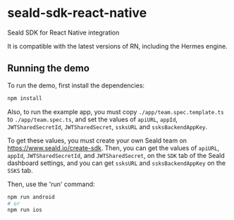 # seald-sdk-react-native

Seald SDK for React Native integration

It is compatible with the latest versions of RN, including the Hermes engine.

## Running the demo

To run the demo, first install the dependencies:

```sh
npm install
```

Also, to run the example app, you must copy `./app/team.spec.template.ts` to `./app/team.spec.ts`, and set
the values of `apiURL`, `appId`, `JWTSharedSecretId`, `JWTSharedSecret`, `ssksURL` and `ssksBackendAppKey`.

To get these values, you must create your own Seald team on <https://www.seald.io/create-sdk>. Then, you can get the
values of `apiURL`, `appId`, `JWTSharedSecretId`, and `JWTSharedSecret`, on the `SDK` tab of the Seald dashboard
settings, and you can get `ssksURL` and `ssksBackendAppKey` on the `SSKS` tab.

Then, use the 'run' command:

```sh
npm run android
# or
npm run ios
```
